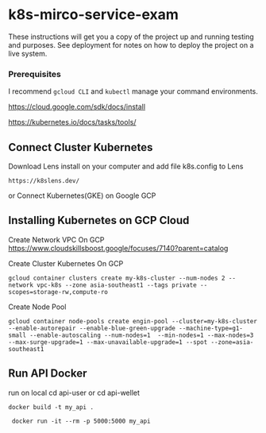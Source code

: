 # k8s-mirco-service-exam




These instructions will get you a copy of the project up and running testing and purposes. See deployment for notes on how to deploy the project on a live system.

### Prerequisites

I recommend `gcloud CLI` and `kubectl` manage your command environments.

https://cloud.google.com/sdk/docs/install 

https://kubernetes.io/docs/tasks/tools/



## Connect Cluster Kubernetes

   Download Lens install on your computer and add file k8s.config to Lens

    https://k8slens.dev/




   or Connect Kubernetes(GKE) on Google GCP


## Installing Kubernetes on GCP Cloud

  Create Network VPC On GCP 
  https://www.cloudskillsboost.google/focuses/7140?parent=catalog


Create Cluster Kubernetes On GCP 
  ```
  gcloud container clusters create my-k8s-cluster --num-nodes 2 --network vpc-k8s --zone asia-southeast1 --tags private --scopes=storage-rw,compute-ro
  ```


Create Node Pool
  ```
  gcloud container node-pools create engin-pool --cluster=my-k8s-cluster --enable-autorepair --enable-blue-green-upgrade --machine-type=g1-small --enable-autoscaling --num-nodes=1  --min-nodes=1 --max-nodes=3 --max-surge-upgrade=1 --max-unavailable-upgrade=1 --spot --zone=asia-southeast1
  ```


## Run API Docker 

run on local
cd api-user or cd api-wellet


  ```
  docker build -t my_api .
  ```
  
  
   ```
    docker run -it --rm -p 5000:5000 my_api
  ```
  



